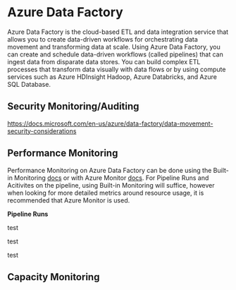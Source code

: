 # Azure Data Factory

Azure Data Factory is the cloud-based ETL and data integration service that allows you to create data-driven workflows for orchestrating data movement and transforming data at scale. Using Azure Data Factory, you can create and schedule data-driven workflows (called pipelines) that can ingest data from disparate data stores. You can build complex ETL processes that transform data visually with data flows or by using compute services such as Azure HDInsight Hadoop, Azure Databricks, and Azure SQL Database.













## Security Monitoring/Auditing
https://docs.microsoft.com/en-us/azure/data-factory/data-movement-security-considerations












## Performance Monitoring
Performance Monitoring on Azure Data Factory can be done using the Built-in Monitoring [docs](https://docs.microsoft.com/en-us/azure/data-factory/monitor-visually) or with Azure Monitor [docs](https://docs.microsoft.com/en-us/azure/data-factory/monitor-using-azure-monitor). For Pipeline Runs and Acitivites on the pipeline, using Built-in Monitoring will suffice, however when looking for more detailed metrics around resource usage, it is recommended that Azure Monitor is used.

**Pipeline Runs**

test

test

test







## Capacity Monitoring
